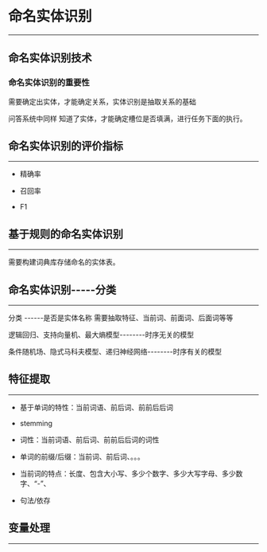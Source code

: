 # 命名实体识别

---

## 命名实体识别技术

### 命名实体识别的重要性

需要确定出实体，才能确定关系，实体识别是抽取关系的基础

问答系统中同样 知道了实体，才能确定槽位是否填满，进行任务下面的执行。

## 命名实体识别的评价指标

---

* 精确率

* 召回率

* F1

## 基于规则的命名实体识别

---

需要构建词典库存储命名的实体表。

## 命名实体识别-----分类

---

分类 ------是否是实体名称   需要抽取特征、当前词、前面词、后面词等等

逻辑回归、支持向量机、最大熵模型--------时序无关的模型

条件随机场、隐式马科夫模型、递归神经网络--------时序有关的模型

## 特征提取

---

* 基于单词的特性：当前词语、前后词、前前后后词

* stemming

* 词性：当前词语、前后词、前前后后词的词性

* 单词的前缀/后缀：当前词、前后词、。。。

* 当前词的特点：长度、包含大小写、多少个数字、多少大写字母、多少数字、“-”、

* 句法/依存

## 变量处理

---



